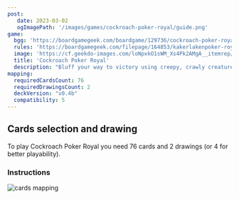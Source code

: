 ```yaml
---
post: 
   date: 2023-03-02
   ogImagePath: '/images/games/cockroach-poker-royal/guide.png'
game:
  bgg: 'https://boardgamegeek.com/boardgame/129736/cockroach-poker-royal'
  rules: 'https://boardgamegeek.com/filepage/164853/kakerlakenpoker-royal-english-rules'
  image: 'https://cf.geekdo-images.com/loNpxkO1sWM_Xs4Pk2AMgA__itemrep/img/WwEO-rs9KKkrpNeNrPiZeDwHQdg=/fit-in/246x300/filters:strip_icc()/pic4129570.jpg'
  title: 'Cockroach Poker Royal'
  description: "Bluff your way to victory using creepy, crawly creatures!"
mapping:
  requiredCardsCount: 76
  requiredDrawingsCount: 2
  deckVersion: "v0.4b"
  compatibility: 5
---
```


## Cards selection and drawing

To play Cockroach Poker Royal you need 76 cards and 2 drawings (or 4 for better playability).

### Instructions

![cards mapping](/images/games/cockroach-poker-royal/guide.png)
